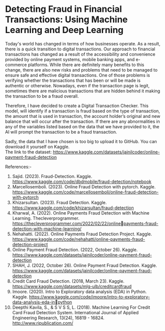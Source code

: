 # Detecting Fraud in Financial Transactions: Using Machine Learning and Deep Learning

Today's world has changed in terms of how businesses operate. As a result, 
there is a quick transition to digital transactions. Our approach to financial 
transactions has changed as a result of the accessibility and convenience provided by 
online payment systems, mobile banking apps, and e-commerce platforms. While 
there are definitely many benefits to this change, there are also new risks and 
problems that need to be managed to ensure safe and effective digital transactions. 
One of those problems is verifying whether the transactions that has been or will be 
made is authentic or otherwise. Nowadays, even if the transaction page is legit, 
sometimes there are malicious transactions that are hidden behind it making the 
transaction to be a fraud overall.

Therefore, I have decided to create a Digital Transaction Checker. This model, will identify if a 
transaction is fraud based on the type of transaction, the amount that is used in 
transaction, the account holder’s original and new balance that will occur after the 
transaction. If there are any abnormalities in any of the variables listed based on the 
data that we have provided to it, the AI will prompt the transaction to be a fraud 
transaction.

Sadly, the data that I have chosen is too big to upload it to GitHub. You can download it yourself on Kaggle.  
The link to the dataset: https://www.kaggle.com/datasets/jainilcoder/online-payment-fraud-detection

References:-

1. Sajid. (2023). Fraud-Detection. Kaggle. 
https://www.kaggle.com/code/dbdmobile/fraud-detection/notebook
2. Marcellosemboli. (2023). Online Fraud Detection with pytorch. Kaggle. 
https://www.kaggle.com/code/marcellosemboli/online-fraud-detection-with-pytorch
3. Khizarsultan. (2023). Fraud Detection. Kaggle. 
https://www.kaggle.com/code/khizarsultan/fraud-detection
4. Kharwal, A. (2022). Online Payments Fraud Detection with Machine Learning. 
Thecleverprogrammer. https://thecleverprogrammer.com/2022/02/22/onlinepayments-fraud-detection-with-machine-learning/
5. Nehahatti. (2022). Online Payments Fraud Detection Project. Kaggle. 
https://www.kaggle.com/code/nehahatti/online-payments-fraud-detection-project
6. Online Payment Fraud Detection. (2022, October 26). Kaggle. 
https://www.kaggle.com/datasets/jainilcoder/online-payment-fraud-detection
7. SHAH, J. (2022, October 26). Online Payment Fraud Detection. Kaggle. 
https://www.kaggle.com/datasets/jainilcoder/online-payment-fraud-detection
8. Credit Card Fraud Detection. (2018, March 23). Kaggle. 
https://www.kaggle.com/datasets/mlg-ulb/creditcardfraud
9. Imoore. (2020). Intro to Exploratory data analysis (EDA) in Python. Kaggle. 
https://www.kaggle.com/code/imoore/intro-to-exploratory-data-analysis-eda-inpython
10. Deepthi Kavila, S., & S V S S, L. (2018). Machine Learning For Credit Card Fraud 
Detection System. International Journal of Applied Engineering Research, 13(24), 
16819 - 16824. http://www.ripublication.com/
